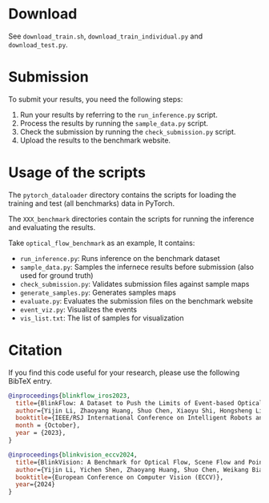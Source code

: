 
# Download

See `download_train.sh`, `download_train_individual.py` and `download_test.py`.

# Submission

To submit your results, you need the following steps:
1. Run your results by referring to the `run_inference.py` script.
2. Process the results by running the `sample_data.py` script.
3. Check the submission by running the `check_submission.py` script.
4. Upload the results to the benchmark website.

# Usage of the scripts

The `pytorch_dataloader` directory contains the scripts for loading the training and test (all benchmarks) data in PyTorch.

The `XXX_benchmark` directories contain the scripts for running the inference and evaluating the results.

Take `optical_flow_benchmark` as an example, It contains:
  - `run_inference.py`: Runs inference on the benchmark dataset
  - `sample_data.py`: Samples the infernece results before submission (also used for ground truth)
  - `check_submission.py`: Validates submission files against sample maps
  - `generate_samples.py`: Generates samples maps
  - `evaluate.py`: Evaluates the submission files on the benchmark website
  - `event_viz.py`: Visualizes the events
  - `vis_list.txt`: The list of samples for visualization



# Citation

If you find this code useful for your research, please use the following BibTeX entry.

```bibtex
@inproceedings{blinkflow_iros2023,
  title={BlinkFlow: A Dataset to Push the Limits of Event-based Optical Flow Estimation},
  author={Yijin Li, Zhaoyang Huang, Shuo Chen, Xiaoyu Shi, Hongsheng Li, Hujun Bao, Zhaopeng Cui, Guofeng Zhang},
  booktitle={IEEE/RSJ International Conference on Intelligent Robots and Systems (IROS)},
  month = {October},
  year = {2023},
}

@inproceedings{blinkvision_eccv2024,
  title={BlinkVision: A Benchmark for Optical Flow, Scene Flow and Point Tracking Estimation using RGB Frames and Events},
  author={Yijin Li, Yichen Shen, Zhaoyang Huang, Shuo Chen, Weikang Bian, Xiaoyu Shi, Fu-Yun Wang, Keqiang Sun, Hujun Bao, Zhaopeng Cui, Guofeng Zhang, Hongsheng Li},
  booktitle={European Conference on Computer Vision (ECCV)},
  year={2024}
}
```

